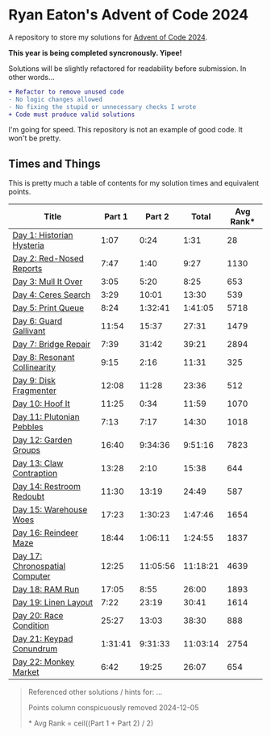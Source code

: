 # Ryan Eaton's Advent of Code 2024

A repository to store my solutions for [Advent of Code 2024](https://adventofcode.com/2024).

**This year is being completed syncronously. Yipee!**

Solutions will be slightly refactored for readability before submission. In other words...

```diff
+ Refactor to remove unused code
- No logic changes allowed
- No fixing the stupid or unnecessary checks I wrote
+ Code must produce valid solutions
```

I'm going for speed. This repository is not an example of good code. It won't be pretty.

## Times and Things

This is pretty much a table of contents for my solution times and equivalent points.

| Title                                         | Part 1  | Part 2   | Total    | Avg Rank\* |
|-----------------------------------------------|---------|----------|----------|------------|
| [Day 1: Historian Hysteria](notes/1.md)       | 1:07    | 0:24     | 1:31     | 28         |
| [Day 2: Red-Nosed Reports](notes/2.md)        | 7:47    | 1:40     | 9:27     | 1130       |
| [Day 3: Mull It Over](notes/3.md)             | 3:05    | 5:20     | 8:25     | 653        |
| [Day 4: Ceres Search](notes/4.md)             | 3:29    | 10:01    | 13:30    | 539        |
| [Day 5: Print Queue](notes/5.md)              | 8:24    | 1:32:41  | 1:41:05  | 5718       |
| [Day 6: Guard Gallivant](notes/6.md)          | 11:54   | 15:37    | 27:31    | 1479       |
| [Day 7: Bridge Repair](notes/7.md)            | 7:39    | 31:42    | 39:21    | 2894       |
| [Day 8: Resonant Collinearity](notes/8.md)    | 9:15    | 2:16     | 11:31    | 325        |
| [Day 9: Disk Fragmenter](notes/9.md)          | 12:08   | 11:28    | 23:36    | 512        |
| [Day 10: Hoof It](notes/10.md)                | 11:25   | 0:34     | 11:59    | 1070       |
| [Day 11: Plutonian Pebbles](notes/11.md)      | 7:13    | 7:17     | 14:30    | 1018       |
| [Day 12: Garden Groups](notes/12.md)          | 16:40   | 9:34:36  | 9:51:16  | 7823       |
| [Day 13: Claw Contraption](notes/13.md)       | 13:28   | 2:10     | 15:38    | 644        |
| [Day 14: Restroom Redoubt](notes/14.md)       | 11:30   | 13:19    | 24:49    | 587        |
| [Day 15: Warehouse Woes](notes/15.md)         | 17:23   | 1:30:23  | 1:47:46  | 1654       |
| [Day 16: Reindeer Maze](notes/16.md)          | 18:44   | 1:06:11  | 1:24:55  | 1837       |
| [Day 17: Chronospatial Computer](notes/17.md) | 12:25   | 11:05:56 | 11:18:21 | 4639       |
| [Day 18: RAM Run](notes/18.md)                | 17:05   | 8:55     | 26:00    | 1893       |
| [Day 19: Linen Layout](notes/19.md)           | 7:22    | 23:19    | 30:41    | 1614       |
| [Day 20: Race Condition](notes/20.md)         | 25:27   | 13:03    | 38:30    | 888        |
| [Day 21: Keypad Conundrum](notes/21.md)       | 1:31:41 | 9:31:33  | 11:03:14 | 2754       |
| [Day 22: Monkey Market](notes/22.md)          | 6:42    | 19:25    | 26:07    | 654        |

> Referenced other solutions / hints for: ...
>
> Points column conspicuously removed 2024-12-05
>
> \* Avg Rank = ceil((Part 1 + Part 2) / 2)
